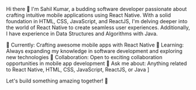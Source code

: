Hi there 👋
I'm Sahil Kumar, a budding software developer passionate about crafting intuitive mobile applications using React Native. With a solid foundation in HTML, CSS, JavaScript, and ReactJS, I'm delving deeper into the world of React Native to create seamless user experiences. Additionally, I have experience in Data Structures and Algorithms with Java.

🔭 Currently: Crafting awesome mobile apps with React Native
🌱 Learning: Always expanding my knowledge in software development and exploring new technologies
👯 Collaboration: Open to exciting collaboration opportunities in mobile app development
💬 Ask me about: Anything related to React Native, HTML, CSS, JavaScript, ReactJS, or Java
]


Let's build something amazing together! 🚀

